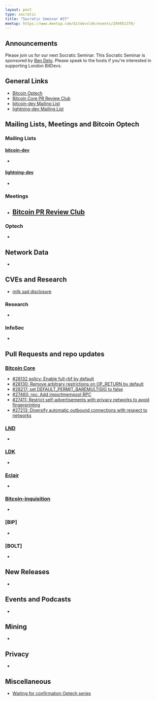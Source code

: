 ```yaml
---
layout: post
type: socratic
title: "Socratic Seminar #27"
meetup: https://www.meetup.com/bitdevsldn/events/294951376/
---
```


## Announcements

Please join us for our next Socratic Seminar. This Socratic Seminar is sponsored by [Ben Delo](https://twitter.com/bendelo).
Please speak to the hosts if you're interested in supporting London BitDevs.

## General Links

* [Bitcoin Optech](https://bitcoinops.org)
* [Bitcoin Core PR Review Club](https://bitcoincore.reviews)
* [bitcoin-dev Mailing List](https://lists.linuxfoundation.org/pipermail/bitcoin-dev)
* [lightning-dev Mailing List](https://lists.linuxfoundation.org/pipermail/lightning-dev)

## Mailing Lists, Meetings and Bitcoin Optech
### Mailing Lists
#### [bitcoin-dev](https://lists.linuxfoundation.org/pipermail/bitcoin-dev)
-

#### [lightning-dev](https://lists.linuxfoundation.org/pipermail/lightning-dev)
-

### Meetings
- [Bitcoin PR Review Club](https://bitcoincore.reviews)
  -

### Optech
- <!--- TODO: [Newsletter #240](https://bitcoinops.org/en/newsletters/2023/03/01/), [audio recap](https://bitcoinops.org/en/podcast/2023/03/02/) -->

## Network Data
-

## CVEs and Research

- [milk sad disclosure](https://milksad.info/)

### Research
-

### InfoSec
-

## Pull Requests and repo updates
### [Bitcoin Core](https://github.com/bitcoin/bitcoin)

- [#28132 policy: Enable full-rbf by default](https://github.com/bitcoin/bitcoin/pull/28132)
- [#28130: Remove arbitrary restrictions on OP_RETURN by default](https://github.com/bitcoin/bitcoin/pull/28130)
- [#28217: set DEFAULT_PERMIT_BAREMULTISIG to false](https://github.com/bitcoin/bitcoin/pull/28217)
- [#27460: rpc: Add importmempool RPC](https://github.com/bitcoin/bitcoin/pull/27460)
- [#27411: Restrict self-advertisements with privacy networks to avoid fingerprinting](https://github.com/bitcoin/bitcoin/pull/27411)
- [#27213: Diversify automatic outbound connections with respect to networks](https://github.com/bitcoin/bitcoin/pull/27213)


### [LND](https://github.com/lightningnetwork/lnd)
-

### [LDK](https://github.com/lightningdevkit/rust-lightning)
-

### [Eclair](https://github.com/ACINQ/eclair)
-

### [Bitcoin-inquisition](https://github.com/bitcoin-inquisition/bitcoin)
-

### [BIP]
-

### [BOLT]
-

## New Releases
-

## Events and Podcasts
-

## Mining
-

## Privacy
-

## Miscellaneous

- [Waiting for confirmation Optech series](https://bitcoinops.org/en/blog/waiting-for-confirmation/)
